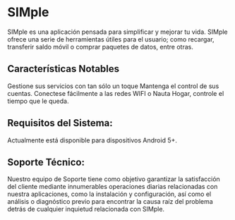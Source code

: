 # SIMple
SIMple es una aplicación pensada para simplificar y mejorar 
tu vida. 
SIMple ofrece una serie de herramientas útiles para el usuario; 
como recargar, transferir saldo móvil o comprar 
paquetes de datos, entre otras.

## Características Notables 
 Gestione sus servicios con tan sólo un toque
 Mantenga el control de sus cuentas.
 Conectese fácilmente a las redes WIFI o Nauta Hogar, controle el tiempo que le queda.
 
 ## Requisitos del Sistema:  
Actualmente está disponible para dispositivos Android 5+.  

 ## Soporte Técnico:  
Nuestro equipo de Soporte tiene como objetivo garantizar la 
satisfacción del cliente mediante innumerables operaciones 
diarias relacionadas con nuestra aplicaciones, como la instalación 
y configuración, así como el análisis o diagnóstico previo para 
encontrar la causa raíz del problema detrás de cualquier 
inquietud relacionada con SIMple.
